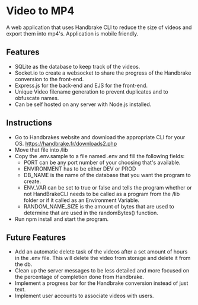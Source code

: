 # Video to MP4
A web application that uses Handbrake CLI to reduce the size of videos and export them into mp4's. Application is mobile friendly.

## Features
- SQLite as the database to keep track of the videos.
- Socket.io to create a websocket to share the progress of the Handbrake conversion to the front-end.
- Express.js for the back-end and EJS for the front-end.
- Unique Video filename generation to prevent duplicates and to obfuscate names.
- Can be self hosted on any server with Node.js installed.

## Instructions
- Go to Handbrakes website and download the appropriate CLI for your OS. https://handbrake.fr/downloads2.php
- Move that file into /lib
- Copy the .env.sample to a file named .env and fill the following fields:
  - PORT can be any port number of your choosing that's available.
  - ENVIRONMENT has to be either DEV or PROD
  - DB_NAME is the name of the database that you want the program to create.
  - ENV_VAR can be set to true or false and tells the program whether or not HandBrakeCLI needs to be called as a program from the /lib folder or if it called as an Environment Variable.
  - RANDOM_NAME_SIZE is the amount of bytes that are used to determine that are used in the randomBytes() function.
- Run npm install and start the program.

## Future Features
- Add an automatic delete task of the videos after a set amount of hours in the .env file. This will delete the video from storage and delete it from the db.
- Clean up the server messages to be less detailed and more focused on the percentage of completion done from Handbrake.
- Implement a progress bar for the Handbrake conversion instead of just text.
- Implement user accounts to associate videos with users.
